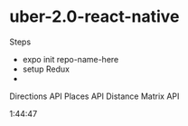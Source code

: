 # uber-2.0-react-native


Steps
- expo init repo-name-here
- setup Redux
- 


Directions API
Places API
Distance Matrix API

1:44:47
